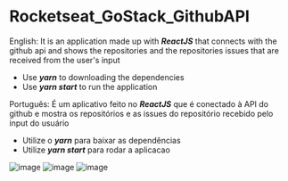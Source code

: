 # Rocketseat_GoStack_GithubAPI

English: It is an application made up with ***ReactJS*** that connects with the github api and shows the repositories and the repositories issues that are received from the user's input

- Use ***yarn*** to downloading the dependencies
- Use ***yarn start*** to run the application


Português:  É um aplicativo feito no ***ReactJS*** que é conectado à API do github e mostra os repositórios e as issues do repositório recebido pelo input do usuário

- Utilize o ***yarn*** para baixar as dependências
- Utilize ***yarn start*** para rodar a aplicacao

![image](https://i.imgur.com/AS1DbRW.png)
![image](https://i.imgur.com/jyODcG4.png)
![image](https://i.imgur.com/NESFlsg.png)
